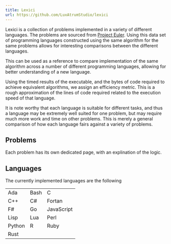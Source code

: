 ```yaml
---
title: Lexici
url: https://github.com/LuxAtrumStudio/lexici
---
```


Lexici is a collection of problems implemented in a variety of different
languages. The problems are sourced from [Project
Euler](https://projecteuler.net/). Using this data set of programming languages
constructed using the same algorithm for the same problems allows for
interesting comparisons between the different languages. 

This can be used as a reference to compare implementation of the same algorithm
across a number of different programming languages, allowing for better
understanding of a new language.

Using the timed results of the executable, and the bytes of code required to
achieve equivalent algorithms, we assign an efficiency metric. This is a rough
approximation of the lines of code required related to the execution speed of
that language.

It is note worthy that each language is suitable for different tasks, and thus
a language may be extremely well suited for one problem, but may require much
more work and time on other problems. This is merely a general comparison of
how each language fairs against a variety of problems.

## Problems ##

Each problem has its own dedicated page, with an explination of the logic.

## Languages ##

The currently implemented languages are the following

|        |      |            |
| ---    | ---  | ---        |
| Ada    | Bash | C          |
| C++    | C#   | Fortan     |
| F#     | Go   | JavaScript |
| Lisp   | Lua  | Perl       |
| Python | R    | Ruby       |
| Rust   |      |            |
